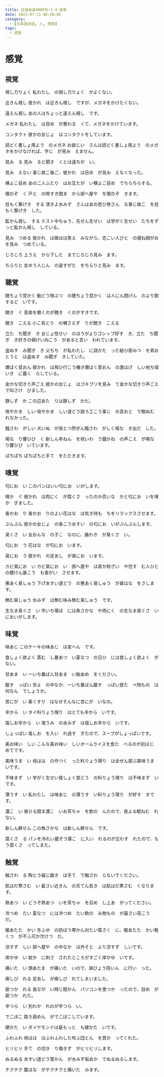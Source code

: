 ```yaml
---
title: 日语会语4000句-1-4-感覚
date: 2023-07-11 08:58:00
category:
  - [日本語会話, 人, 感覚]
tags:
  - 感覚
---
```


# 感覚

## 視覚

視し力りょく
私わたし　の視し力りょく　がよくない。

近きん視し
彼かれ　は近きん視し　ですが、メガネをかけたくない。

遠えん視し
あの人はちょっと遠えん視し　です。

メガネ
私わたし　は目め　が悪わる　くて、メガネをかけています。

コンタクト
彼かの女じょ　はコンタクトをしています。

読どく書しょ用よう　のメガネ
お爺じい　さんは読どく書しょ用よう　のメガネをかけなければ、字じ　が見み　えません。

見み　る
見み　ると聞き　くとは違ちが　い。

見み　えない
事じ故こ後ご、彼かれ　は目め　が見み　えなくなった。

横よこ目め
あの二人ふたり　はお互たが　い横よこ目め　でちらちらする。

覗のぞ　く
戸と　の隙すき間ま　から部へ屋や　を覗のぞ　きます。

目もく撃げき　する
清きよ水みず　さんはあの悲ひ惨さん　な事じ故こ　を目もく撃げき　した。

監かん視し　する
テスト中ちゅう、先せん生せい　は学がく生せい　たちをずっと監かん視し　している。

見み　つめる
彼かれ　は微ほほ笑え　みながら、恋こい人びと　の寝ね顔がお　を見み　つめている。

じろじろ
上うえ　から下した　までじろじろ見み　ます。

ちらりと
友ゆう人じん　の姿すがた　をちらりと見み　ます。

## 聴覚

聴ちょう覚かく
動どう物ぶつ　の聴ちょう覚かく　は人にん間げん　のより鋭するど　いです。

聴き　く
音楽を聴くのが聴き　くのがすきです。

聴き　こえる
小こ鳥とり　の囀さえず　りが聴き　こえる

立た　ち聞ぎ　き
女じょ性せい　のほうがよりゴシップ好す　き、立た　ち聞ぎ　き好きの傾けい向こう　があると言い　われています。

盗ぬす　み聞ぎ　き
父ちち　が私わたし　に語かた　った秘ひ密みつ　を弟おとうと　は盗ぬす　み聞ぎ　きしていた。

爆ばく音おん
彼かれ　は飛ひ行こう機き爆ばく音おん　の激はげ　しい地ち域いき　に暮く　らしている。

金かな切きり声ごえ
彼かの女じょ　はゴキブリを見み　て金かな切きり声ごえ　で叫さけ　びました。

静しず　か
この辺あた　りは静しず　かだ。

喧やかま　しい
喧やかま　しい道どう路ろ工こう事じ　の音おと　で眠ぬむ　れなかった。

騒さわ　がしい
犬いぬ　が突とつ然ぜん騒さわ　がしく鳴な　き出だ　した。

鳴な　り響ひび　く
新しん年ねん　を祝いわ　う鐘かね　の声こえ　が鳴な　り響ひび　いています。

ぱちぱち
ぱちぱちと手て　をたたきます。

## 嗅覚

匂にお　い
このパンはいい匂にお　いがします。

嗅か　ぐ
彼かれ　は肉にく　が腐くさ　ったのか否いな　かと匂にお　いを嗅か　ぎました。

香かお　り
香かお　りのよい花はな　は気き持も　ちをリラックスさせます。

ぷんぷん
彼かの女じょ　の香こう水すい　の匂にお　いがぷんぷんします。

臭くさ　い
女おんな　の子こ　なのに、腋わき　が臭くさ　い。

匂にお　う
花はな　が匂にお　います。

臭にお　う
彼かれ　の足あし　が臭にお　います。

カビ臭にお　い
カビ臭にお　い　部へ屋や　は家か財ざい　や住す　む人ひと　の健けん康こう　も害がい　させます。

悪あく臭しゅう
下げ水すい道どう　の悪あく臭しゅう　が鼻はな　をさします。

無む臭しゅう
水みず　は無む味み無む臭しゅう　です。

生なま臭ぐさ　い
市いち場ば　には魚さかな　や肉にく　の生なま臭ぐさ　いにおいがします。

## 味覚

味あじ
このケーキの味あじ　は変へん　です。

食しょく欲よく
蒸む　し暑あつ　い夏なつ　の日ひ　には食しょく欲よく　がない。

甘あま　い
一いち番ばん甘あま　い飴あめ　をください。

酸す　っぱい
世よ　の中なか、一いち番ばん酸す　っぱい食た　べ物もの　は何なん　でしょうか。

苦にが　い
薬くすり　はなぜそんなに苦にが　いなの。

辛から　い
タイ料りょう理り　はとても辛から　いです。

塩しお辛から　い
海うみ　の水みず　は塩しお辛から　いです。

しょっぱい
塩しお　を入い　れ過す　ぎたので、スープがしょっぱいです。

美お味い　しい
こんな美お味い　しいオームライスを食た　べるのが初はじ　めてです。

美味うま　い
母はは　の作つく　った料りょう理り　は全ぜん部ぶ美味うま　いです。

不味まず　い
学がく生せい食しょく堂どう　の料りょう理り　は不味まず　いです。

薄うす　い
私わたし　は味あじ　の薄うす　い料りょう理り　が好す　きです。

濃こ　い
昼ひる間ま濃こ　いお茶ちゃ　を飲の　んだので、夜よる眠ねむ　れない。

新しん鮮せん
この魚さかな　は新しん鮮せん　です。

腐くさ　る
パンを冷れい蔵ぞう庫こ　に入い　れるのが忘わす　れたので、もう腐くさ　ってしまた。

## 触覚

触さわ　る
陶とう磁じ器き　は手て　で触さわ　らないでください。

肌はだ寒さむ　い
最さい近きん　の天てん気き　は肌はだ寒さむ　くなります。

熱あつ　い
どうぞ熱あつ　いを茶ちゃ　を召め　し上あ　がってください。

冷つめ　たい
夏なつ　には冷つめ　たい飲の　み物もの　が最さい高こう　だ。

暖あたた　かい
冬ふゆ　の防ぼう寒かん対たい策さく　に、暖あたた　かい靴くつ　が不ふ可か欠けつ　だ。

涼すず　しい
部へ屋や　の中なか　は外そと　より涼すず　しいです。

痒かゆ　い
蚊か　に刺さ　されたところがすごく痒かゆ　いです。

痛いた　い
頭あたま　が痛いた　いので、病びょう院いん　に行い　った。

痺しび　れる
足あし　が痺しび　れてしまいました。

疲つか　れる
長なが　い時じ間かん　パソコンを使つか　ったので、目め　が疲つか　れた。

辛つら　い
別わか　れのが辛つら　い。

でこぼこ
路ろ面めん　がでこぼこしています。

硬かた　い
ダイヤモンドは最もっと　も硬かた　いです。

ふわふわ
母はは　はふわふわした布ふ団とん　を買か　ってくれた。

ヒリヒリ
手て　の切き　り傷きず　がヒリヒリします。

ぬるぬる
水すい道どう管かん　が水みず垢あか　でぬるぬるします。

チクチク
腹はな　がチクチクと痛いた　みます。
